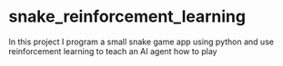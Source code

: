# snake_reinforcement_learning
In this project I program a small snake game app using python and use reinforcement learning to teach an AI agent how to play
